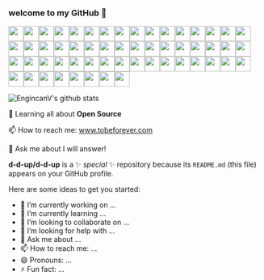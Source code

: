 ###  welcome to my GitHub 👋
<img src="https://github.com/TheDudeThatCode/TheDudeThatCode/blob/master/Assets/Mario_Hello_Big.gif" width="30px"><img src="https://github.com/TheDudeThatCode/TheDudeThatCode/blob/master/Assets/Mario_Hello_Big.gif" width="30px"><img src="https://github.com/TheDudeThatCode/TheDudeThatCode/blob/master/Assets/Mario_Hello_Big.gif" width="30px"><img src="https://github.com/TheDudeThatCode/TheDudeThatCode/blob/master/Assets/Mario_Hello_Big.gif" width="30px"><img src="https://github.com/TheDudeThatCode/TheDudeThatCode/blob/master/Assets/Mario_Hello_Big.gif" width="30px"><img src="https://github.com/TheDudeThatCode/TheDudeThatCode/blob/master/Assets/Mario_Hello_Big.gif" width="30px"><img src="https://github.com/TheDudeThatCode/TheDudeThatCode/blob/master/Assets/Mario_Hello_Big.gif" width="30px"><img src="https://github.com/TheDudeThatCode/TheDudeThatCode/blob/master/Assets/Mario_Hello_Big.gif" width="30px"><img src="https://github.com/TheDudeThatCode/TheDudeThatCode/blob/master/Assets/Mario_Hello_Big.gif" width="30px"><img src="https://github.com/TheDudeThatCode/TheDudeThatCode/blob/master/Assets/Mario_Hello_Big.gif" width="30px"><img src="https://github.com/TheDudeThatCode/TheDudeThatCode/blob/master/Assets/Mario_Hello_Big.gif" width="30px"><img src="https://github.com/TheDudeThatCode/TheDudeThatCode/blob/master/Assets/Mario_Hello_Big.gif" width="30px"><img src="https://github.com/TheDudeThatCode/TheDudeThatCode/blob/master/Assets/Mario_Hello_Big.gif" width="30px"><img src="https://github.com/TheDudeThatCode/TheDudeThatCode/blob/master/Assets/Mario_Hello_Big.gif" width="30px"><img src="https://github.com/TheDudeThatCode/TheDudeThatCode/blob/master/Assets/Mario_Hello_Big.gif" width="30px"><img src="https://github.com/TheDudeThatCode/TheDudeThatCode/blob/master/Assets/Mario_Hello_Big.gif" width="30px"><img src="https://github.com/TheDudeThatCode/TheDudeThatCode/blob/master/Assets/Mario_Hello_Big.gif" width="30px"><img src="https://github.com/TheDudeThatCode/TheDudeThatCode/blob/master/Assets/Mario_Hello_Big.gif" width="30px"><img src="https://github.com/TheDudeThatCode/TheDudeThatCode/blob/master/Assets/Mario_Hello_Big.gif" width="30px"><img src="https://github.com/TheDudeThatCode/TheDudeThatCode/blob/master/Assets/Mario_Hello_Big.gif" width="30px"><img src="https://github.com/TheDudeThatCode/TheDudeThatCode/blob/master/Assets/Mario_Hello_Big.gif" width="30px"><img src="https://github.com/TheDudeThatCode/TheDudeThatCode/blob/master/Assets/Mario_Hello_Big.gif" width="30px"><img src="https://github.com/TheDudeThatCode/TheDudeThatCode/blob/master/Assets/Mario_Hello_Big.gif" width="30px"><img src="https://github.com/TheDudeThatCode/TheDudeThatCode/blob/master/Assets/Mario_Hello_Big.gif" width="30px"><img src="https://github.com/TheDudeThatCode/TheDudeThatCode/blob/master/Assets/Mario_Hello_Big.gif" width="30px"><img src="https://github.com/TheDudeThatCode/TheDudeThatCode/blob/master/Assets/Mario_Hello_Big.gif" width="30px"><img src="https://github.com/TheDudeThatCode/TheDudeThatCode/blob/master/Assets/Mario_Hello_Big.gif" width="30px"><img src="https://github.com/TheDudeThatCode/TheDudeThatCode/blob/master/Assets/Mario_Hello_Big.gif" width="30px"><img src="https://github.com/TheDudeThatCode/TheDudeThatCode/blob/master/Assets/Mario_Hello_Big.gif" width="30px"><img src="https://github.com/TheDudeThatCode/TheDudeThatCode/blob/master/Assets/Mario_Hello_Big.gif" width="30px"><img src="https://github.com/TheDudeThatCode/TheDudeThatCode/blob/master/Assets/Mario_Hello_Big.gif" width="30px"><img src="https://github.com/TheDudeThatCode/TheDudeThatCode/blob/master/Assets/Mario_Hello_Big.gif" width="30px"><img src="https://github.com/TheDudeThatCode/TheDudeThatCode/blob/master/Assets/Mario_Hello_Big.gif" width="30px"><img src="https://github.com/TheDudeThatCode/TheDudeThatCode/blob/master/Assets/Mario_Hello_Big.gif" width="30px"><img src="https://github.com/TheDudeThatCode/TheDudeThatCode/blob/master/Assets/Mario_Hello_Big.gif" width="30px"><img src="https://github.com/TheDudeThatCode/TheDudeThatCode/blob/master/Assets/Mario_Hello_Big.gif" width="30px"><img src="https://github.com/TheDudeThatCode/TheDudeThatCode/blob/master/Assets/Mario_Hello_Big.gif" width="30px"><img src="https://github.com/TheDudeThatCode/TheDudeThatCode/blob/master/Assets/Mario_Hello_Big.gif" width="30px"><img src="https://github.com/TheDudeThatCode/TheDudeThatCode/blob/master/Assets/Mario_Hello_Big.gif" width="30px"><img src="https://github.com/TheDudeThatCode/TheDudeThatCode/blob/master/Assets/Mario_Hello_Big.gif" width="30px"><img src="https://github.com/TheDudeThatCode/TheDudeThatCode/blob/master/Assets/Mario_Hello_Big.gif" width="30px"><img src="https://github.com/TheDudeThatCode/TheDudeThatCode/blob/master/Assets/Mario_Hello_Big.gif" width="30px"><img src="https://github.com/TheDudeThatCode/TheDudeThatCode/blob/master/Assets/Mario_Hello_Big.gif" width="30px"><img src="https://github.com/TheDudeThatCode/TheDudeThatCode/blob/master/Assets/Mario_Hello_Big.gif" width="30px"><img src="https://github.com/TheDudeThatCode/TheDudeThatCode/blob/master/Assets/Mario_Hello_Big.gif" width="30px"><img src="https://github.com/TheDudeThatCode/TheDudeThatCode/blob/master/Assets/Mario_Hello_Big.gif" width="30px"><img src="https://github.com/TheDudeThatCode/TheDudeThatCode/blob/master/Assets/Mario_Hello_Big.gif" width="30px"><img src="https://github.com/TheDudeThatCode/TheDudeThatCode/blob/master/Assets/Mario_Hello_Big.gif" width="30px"><img src="https://github.com/TheDudeThatCode/TheDudeThatCode/blob/master/Assets/Mario_Hello_Big.gif" width="30px"><img src="https://github.com/TheDudeThatCode/TheDudeThatCode/blob/master/Assets/Mario_Hello_Big.gif" width="30px"><img src="https://github.com/TheDudeThatCode/TheDudeThatCode/blob/master/Assets/Mario_Hello_Big.gif" width="30px"><img src="https://github.com/TheDudeThatCode/TheDudeThatCode/blob/master/Assets/Mario_Hello_Big.gif" width="30px"><img src="https://github.com/TheDudeThatCode/TheDudeThatCode/blob/master/Assets/Mario_Hello_Big.gif" width="30px"><img src="https://github.com/TheDudeThatCode/TheDudeThatCode/blob/master/Assets/Mario_Hello_Big.gif" width="30px"><img src="https://github.com/TheDudeThatCode/TheDudeThatCode/blob/master/Assets/Mario_Hello_Big.gif" width="30px"><img src="https://github.com/TheDudeThatCode/TheDudeThatCode/blob/master/Assets/Mario_Hello_Big.gif" width="30px">

![EngincanV's github stats](https://github-readme-stats.vercel.app/api?username=d-d-up&show_icons=true&line_height=30)

🌱 Learning all about **Open Source**

📫 How to reach me: www.tobeforever.com

💬 Ask me about I will answer!

**d-d-up/d-d-up** is a ✨ _special_ ✨ repository because its `README.md` (this file) appears on your GitHub profile.

Here are some ideas to get you started:

- 🔭 I’m currently working on ...
- 🌱 I’m currently learning ...
- 👯 I’m looking to collaborate on ...
- 🤔 I’m looking for help with ...
- 💬 Ask me about ...
- 📫 How to reach me: ...
- 😄 Pronouns: ...
- ⚡ Fun fact: ...


